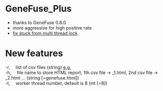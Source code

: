 # GeneFuse_Plus
  * thanks to GeneFuse 0.8.0
  * more aggressive for high positive rate
  * [fix stuck from multi thread lock](https://github.com/OpenGene/GeneFuse/issues/30)


# New features
  -r, &emsp;list of csv files (string) [e.g.](https://raw.githubusercontent.com/tsy19900929/GeneFuse_Plus/master/csv.list)      
  -h, &emsp;file name to store HTML report; 1th csv file -> _1.html, 2nd csv file -> _2.html ...  (string [=genefuse.html])  
  -t, &emsp;worker thread number, default is 8 (int [=8])
